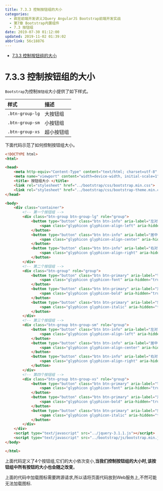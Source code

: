 ```yaml
---
title: 7.3.3 控制按钮组的大小
categories: 
  - 疯狂前端开发讲义JQuery AngularJS Bootstrap前端开发实战
  - 第7章 Bootstrap内置组件
  - 7.3 按钮组
date: 2019-07-30 01:12:00
updated: 2019-11-02 01:39:02
abbrlink: 56c18876
---
```

- [7.3.3 控制按钮组的大小](/ReadingNotes/56c18876/#7-3-3-控制按钮组的大小)

<!--more-->
<script src="https://cdn.bootcss.com/jquery/3.4.0/jquery.slim.min.js"></script>
<script>$(document).ready(function () {$(".post-body > ul:nth-child(1)").hide();});</script>

<!--end-->
<!--SSTStart-->
# 7.3.3 控制按钮组的大小 #
`Bootstrap`为控制`按钮组`大小提供了如下样式。

|样式|描述|
|:---|:---|
|`.btn-group-lg`|大按钮组|
|`.btn-group-sm`|小按钮组|
|`.btn-group-xs`|超小按钮组|

下面代码示范了如何控制按钮组大小。
```html
<!DOCTYPE html>
<html>

<head>
	<meta http-equiv="Content-Type" content="text/html; charset=utf-8" />
	<meta name="viewport" content="width=device-width, initial-scale=1">
	<title> 按钮组大小 </title>
	<link rel="stylesheet" href="../bootstrap/css/bootstrap.min.css">
	<link rel="stylesheet" href="../bootstrap/css/bootstrap-theme.min.css">
</head>

<body>
	<div class="container">
		<!-- 第一个按钮组 -->
		<div class="btn-group btn-group-lg" role="group">
			<button type="button" class="btn btn-info" aria-label="左对齐">
				<span class="glyphicon glyphicon-align-left" aria-hidden="true"></span>
			</button>
			<button type="button" class="btn btn-info" aria-label="居中对齐">
				<span class="glyphicon glyphicon-align-center" aria-hidden="true"></span>
			</button>
			<button type="button" class="btn btn-info" aria-label="右对齐">
				<span class="glyphicon glyphicon-align-right" aria-hidden="true"></span>
			</button>
		</div>
		<!-- 第二个按钮组 -->
		<div class="btn-group" role="group">
			<button type="button" class="btn btn-primary" aria-label="字体">
				<span class="glyphicon glyphicon-font" aria-hidden="true"></span>
			</button>
			<button type="button" class="btn btn-primary" aria-label="加粗">
				<span class="glyphicon glyphicon-bold" aria-hidden="true"></span>
			</button>
			<button type="button" class="btn btn-primary" aria-label="斜体">
				<span class="glyphicon glyphicon-italic" aria-hidden="true"></span>
			</button>
		</div>
		<!-- 第三个按钮组 -->
		<div class="btn-group btn-group-sm" role="group">
			<button type="button" class="btn btn-info" aria-label="左对齐">
				<span class="glyphicon glyphicon-align-left" aria-hidden="true"></span>
			</button>
			<button type="button" class="btn btn-info" aria-label="居中对齐">
				<span class="glyphicon glyphicon-align-center" aria-hidden="true"></span>
			</button>
			<button type="button" class="btn btn-info" aria-label="右对齐">
				<span class="glyphicon glyphicon-align-right" aria-hidden="true"></span>
			</button>
		</div>
		<!-- 第四个按钮组 -->
		<div class="btn-group btn-group-xs" role="group">
			<button type="button" class="btn btn-primary" aria-label="字体">
				<span class="glyphicon glyphicon-font" aria-hidden="true"></span>
			</button>
			<button type="button" class="btn btn-primary" aria-label="加粗">
				<span class="glyphicon glyphicon-bold" aria-hidden="true"></span>
			</button>
			<button type="button" class="btn btn-primary" aria-label="斜体">
				<span class="glyphicon glyphicon-italic" aria-hidden="true"></span>
			</button>
		</div>
	</div>
	<script type="text/javascript" src="../jquery-3.1.1.js"></script>
	<script type="text/javascript" src="../bootstrap/js/bootstrap.min.js"></script>
</body>

</html>
```
上面代码定义了4个按钮组,它们的大小依次变小,**当我们控制按钮组的大小时,该按钮组中所有按钮的大小也会随之改变**。
<!--SSTStop-->
上面的代码中加载图标需要跨源请求,所以请将页面代码放到Web服务上,不然可能无法加载图标.


